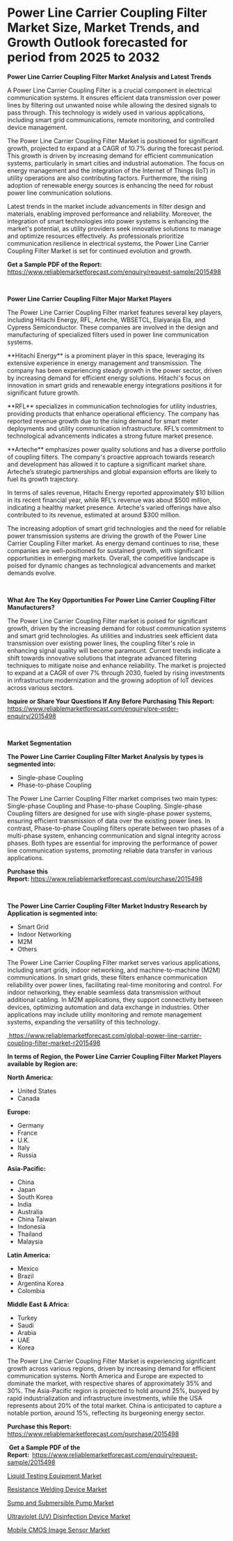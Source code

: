 <p><h1>Power Line Carrier Coupling Filter Market Size, Market Trends, and Growth Outlook forecasted for period from 2025 to 2032</h1></p><p><strong>Power Line Carrier Coupling Filter Market Analysis and Latest Trends</strong></p>
<p><p>A Power Line Carrier Coupling Filter is a crucial component in electrical communication systems. It ensures efficient data transmission over power lines by filtering out unwanted noise while allowing the desired signals to pass through. This technology is widely used in various applications, including smart grid communications, remote monitoring, and controlled device management.</p><p>The Power Line Carrier Coupling Filter Market is positioned for significant growth, projected to expand at a CAGR of 10.7% during the forecast period. This growth is driven by increasing demand for efficient communication systems, particularly in smart cities and industrial automation. The focus on energy management and the integration of the Internet of Things (IoT) in utility operations are also contributing factors. Furthermore, the rising adoption of renewable energy sources is enhancing the need for robust power line communication solutions.</p><p>Latest trends in the market include advancements in filter design and materials, enabling improved performance and reliability. Moreover, the integration of smart technologies into power systems is enhancing the market's potential, as utility providers seek innovative solutions to manage and optimize resources effectively. As professionals prioritize communication resilience in electrical systems, the Power Line Carrier Coupling Filter Market is set for continued evolution and growth.</p></p>
<p><strong>Get a Sample PDF of the Report:&nbsp;</strong> <a href="https://www.reliablemarketforecast.com/enquiry/request-sample/2015498?utm_campaign=2932&utm_medium=2&utm_source=Github&utm_content=ia&utm_term=29032025&utm_id=power-line-carrier-coupling-filter">https://www.reliablemarketforecast.com/enquiry/request-sample/2015498</a></p>
<p>&nbsp;</p>
<p><strong>Power Line Carrier Coupling Filter Major Market Players</strong></p>
<p><p>The Power Line Carrier Coupling Filter market features several key players, including Hitachi Energy, RFL, Arteche, WBSETCL, Elaiyaraja Ela, and Cypress Semiconductor. These companies are involved in the design and manufacturing of specialized filters used in power line communication systems.</p><p>**Hitachi Energy** is a prominent player in this space, leveraging its extensive experience in energy management and transmission. The company has been experiencing steady growth in the power sector, driven by increasing demand for efficient energy solutions. Hitachi's focus on innovation in smart grids and renewable energy integrations positions it for significant future growth.</p><p>**RFL** specializes in communication technologies for utility industries, providing products that enhance operational efficiency. The company has reported revenue growth due to the rising demand for smart meter deployments and utility communication infrastructure. RFL’s commitment to technological advancements indicates a strong future market presence.</p><p>**Arteche** emphasizes power quality solutions and has a diverse portfolio of coupling filters. The company's proactive approach towards research and development has allowed it to capture a significant market share. Arteche’s strategic partnerships and global expansion efforts are likely to fuel its growth trajectory.</p><p>In terms of sales revenue, Hitachi Energy reported approximately $10 billion in its recent financial year, while RFL's revenue was about $500 million, indicating a healthy market presence. Arteche's varied offerings have also contributed to its revenue, estimated at around $300 million.</p><p>The increasing adoption of smart grid technologies and the need for reliable power transmission systems are driving the growth of the Power Line Carrier Coupling Filter market. As energy demand continues to rise, these companies are well-positioned for sustained growth, with significant opportunities in emerging markets. Overall, the competitive landscape is poised for dynamic changes as technological advancements and market demands evolve.</p></p>
<p>&nbsp;</p>
<p><strong>What Are The Key Opportunities For Power Line Carrier Coupling Filter Manufacturers?</strong></p>
<p><p>The Power Line Carrier Coupling Filter market is poised for significant growth, driven by the increasing demand for robust communication systems and smart grid technologies. As utilities and industries seek efficient data transmission over existing power lines, the coupling filter's role in enhancing signal quality will become paramount. Current trends indicate a shift towards innovative solutions that integrate advanced filtering techniques to mitigate noise and enhance reliability. The market is projected to expand at a CAGR of over 7% through 2030, fueled by rising investments in infrastructure modernization and the growing adoption of IoT devices across various sectors.</p></p>
<p><strong>Inquire or Share Your Questions If Any Before Purchasing This Report:</strong> <a href="https://www.reliablemarketforecast.com/enquiry/pre-order-enquiry/2015498?utm_campaign=2932&utm_medium=2&utm_source=Github&utm_content=ia&utm_term=29032025&utm_id=power-line-carrier-coupling-filter">https://www.reliablemarketforecast.com/enquiry/pre-order-enquiry/2015498</a></p>
<p>&nbsp;</p>
<p><strong>Market Segmentation</strong></p>
<p><strong>The Power Line Carrier Coupling Filter Market Analysis by types is segmented into:</strong></p>
<p><ul><li>Single-phase Coupling</li><li>Phase-to-phase Coupling</li></ul></p>
<p><p>The Power Line Carrier Coupling Filter market comprises two main types: Single-phase Coupling and Phase-to-phase Coupling. Single-phase Coupling filters are designed for use with single-phase power systems, ensuring efficient transmission of data over the existing power lines. In contrast, Phase-to-phase Coupling filters operate between two phases of a multi-phase system, enhancing communication and signal integrity across phases. Both types are essential for improving the performance of power line communication systems, promoting reliable data transfer in various applications.</p></p>
<p><strong>Purchase this Report:&nbsp;</strong><a href="https://www.reliablemarketforecast.com/purchase/2015498?utm_campaign=2932&utm_medium=2&utm_source=Github&utm_content=ia&utm_term=29032025&utm_id=power-line-carrier-coupling-filter">https://www.reliablemarketforecast.com/purchase/2015498</a></p>
<p>&nbsp;</p>
<p><strong>The Power Line Carrier Coupling Filter Market Industry Research by Application is segmented into:</strong></p>
<p><ul><li>Smart Grid</li><li>Indoor Networking</li><li>M2M</li><li>Others</li></ul></p>
<p><p>The Power Line Carrier Coupling Filter market serves various applications, including smart grids, indoor networking, and machine-to-machine (M2M) communications. In smart grids, these filters enhance communication reliability over power lines, facilitating real-time monitoring and control. For indoor networking, they enable seamless data transmission without additional cabling. In M2M applications, they support connectivity between devices, optimizing automation and data exchange in industries. Other applications may include utility monitoring and remote management systems, expanding the versatility of this technology.</p></p>
<p><a href="https://www.reliablemarketforecast.com/global-power-line-carrier-coupling-filter-market-r2015498?utm_campaign=2932&utm_medium=2&utm_source=Github&utm_content=ia&utm_term=29032025&utm_id=power-line-carrier-coupling-filter">&nbsp;https://www.reliablemarketforecast.com/global-power-line-carrier-coupling-filter-market-r2015498</a></p>
<p><strong>In terms of Region, the Power Line Carrier Coupling Filter Market Players available by Region are:</strong></p>
<p>
    <p> <strong> North America: </strong>
        <ul>
            <li>United States</li>
            <li>Canada</li>
        </ul>
        </p> 
    <p> <strong> Europe: </strong>
        <ul>
            <li>Germany</li>
            <li>France</li>
            <li>U.K.</li>
            <li>Italy</li>
            <li>Russia</li>
        </ul>
        </p> 
    <p> <strong> Asia-Pacific: </strong>
        <ul>
            <li>China</li>
            <li>Japan</li>
            <li>South Korea</li>
            <li>India</li>
            <li>Australia</li>
            <li>China Taiwan</li>
            <li>Indonesia</li>
            <li>Thailand</li>
            <li>Malaysia</li>
        </ul>
        </p> 
    <p> <strong> Latin America: </strong>
        <ul>
            <li>Mexico</li>
            <li>Brazil</li>
            <li>Argentina Korea</li>
            <li>Colombia</li>
        </ul>
        </p> 
    <p> <strong> Middle East & Africa: </strong>
        <ul>
            <li>Turkey</li>
            <li>Saudi</li>
            <li>Arabia</li>
            <li>UAE</li>
            <li>Korea</li>
        </ul>
    </p>
    </p>
<p><p>The Power Line Carrier Coupling Filter Market is experiencing significant growth across various regions, driven by increasing demand for efficient communication systems. North America and Europe are expected to dominate the market, with respective shares of approximately 35% and 30%. The Asia-Pacific region is projected to hold around 25%, buoyed by rapid industrialization and infrastructure investments, while the USA represents about 20% of the total market. China is anticipated to capture a notable portion, around 15%, reflecting its burgeoning energy sector.</p></p>
<p><strong>Purchase this Report: </strong><a href="https://www.reliablemarketforecast.com/purchase/2015498?utm_campaign=2932&utm_medium=2&utm_source=Github&utm_content=ia&utm_term=29032025&utm_id=power-line-carrier-coupling-filter">https://www.reliablemarketforecast.com/purchase/2015498</a></p>
<p>&nbsp;<strong>Get a Sample PDF of the Report:&nbsp;&nbsp;</strong><a href="https://www.reliablemarketforecast.com/enquiry/request-sample/2015498?utm_campaign=2932&utm_medium=2&utm_source=Github&utm_content=ia&utm_term=29032025&utm_id=power-line-carrier-coupling-filter">https://www.reliablemarketforecast.com/enquiry/request-sample/2015498</a></p>
<p><strong></strong></p>
<p><p><a href="https://www.linkedin.com/pulse/liquid-testing-equipment-market-size-estimated-cagr-72-from-oiz7f?utm_campaign=2932&utm_medium=2&utm_source=Github&utm_content=ia&utm_term=29032025&utm_id=power-line-carrier-coupling-filter">Liquid Testing Equipment Market</a></p><p><a href="https://www.linkedin.com/pulse/resistance-welding-device-market-research-report-2025-2032-forecasted-ctd7f?utm_campaign=2932&utm_medium=2&utm_source=Github&utm_content=ia&utm_term=29032025&utm_id=power-line-carrier-coupling-filter">Resistance Welding Device Market</a></p><p><a href="https://www.linkedin.com/pulse/future-sump-submersible-pump-market-global-forecast-trends-uvj3f?utm_campaign=2932&utm_medium=2&utm_source=Github&utm_content=ia&utm_term=29032025&utm_id=power-line-carrier-coupling-filter">Sump and Submersible Pump Market</a></p><p><a href="https://www.linkedin.com/pulse/positive-growth-trajectory-ultraviolet-uv-disinfection-device-i1ljc?utm_campaign=2932&utm_medium=2&utm_source=Github&utm_content=ia&utm_term=29032025&utm_id=power-line-carrier-coupling-filter">Ultraviolet (UV) Disinfection Device Market</a></p><p><a href="https://github.com/haajipauget/Market-Research-Report-List-1/blob/main/mobile-cmos-image-sensor-market.md?utm_campaign=2932&utm_medium=2&utm_source=Github&utm_content=ia&utm_term=29032025&utm_id=power-line-carrier-coupling-filter">Mobile CMOS Image Sensor Market</a></p></p>